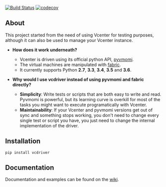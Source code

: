 [![Build Status](https://travis-ci.org/Lantero/vcdriver.svg?branch=master)](https://travis-ci.org/Lantero/vcdriver) [![codecov](https://codecov.io/gh/Lantero/vcdriver/branch/master/graph/badge.svg)](https://codecov.io/gh/Lantero/vcdriver)

## About
This project started from the need of using Vcenter for testing purposes, 
although it can also be used to manage your Vcenter instance.

- **How does it work underneath?**
    - Vcenter is driven using its official python API, [pyvmomi](https://github.com/vmware/pyvmomi).
    - The virtual machines are manipulated with [fabric](https://github.com/fabric/fabric).
    - It currently supports Python **2.7**, **3.3**, **3.4**, **3.5** and **3.6**.

- **Why would I use vcdriver instead of using pyvmomi and fabric directly?**
    - **Simplicity**: Write tests or scripts that are both easy to write and read. Pyvmomi is powerful, but its learning curve
    is overkill for most of the tasks you might want to execute programatically with Vcenter.
    - **Maintainability**: If your Vcenter and pyvmomi versions get out of sync and something stops working,
    you don't need to change every single test or script you have, you just need to change the internal implementation of the driver.

## Installation
`pip install vcdriver`

## Documentation
Documentation and examples can be found on the [wiki](https://github.com/Lantero/vcdriver/wiki).


